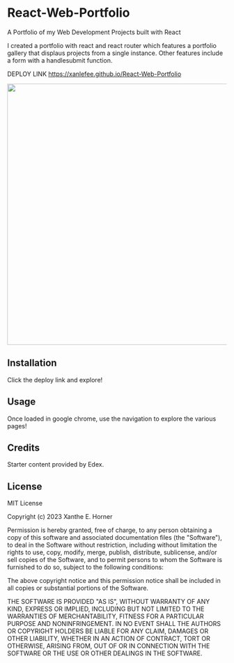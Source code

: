 # React-Web-Portfolio
A Portfolio of my Web Development Projects built with React

I created a portfolio with react and react router which features a portfolio gallery that displaus projects from a single instance. Other features include a form with a handlesubmit function.

DEPLOY LINK
https://xanlefee.github.io/React-Web-Portfolio



<img src="./assets/images/Portfolioreactgif.gif" width="600" />



## Installation

Click the deploy link and explore!

## Usage 

Once loaded in google chrome, use the navigation to explore the various pages!



## Credits

Starter content provided by Edex.


## License
MIT License

Copyright (c) 2023 Xanthe E. Horner

Permission is hereby granted, free of charge, to any person obtaining a copy
of this software and associated documentation files (the "Software"), to deal
in the Software without restriction, including without limitation the rights
to use, copy, modify, merge, publish, distribute, sublicense, and/or sell
copies of the Software, and to permit persons to whom the Software is
furnished to do so, subject to the following conditions:

The above copyright notice and this permission notice shall be included in all
copies or substantial portions of the Software.

THE SOFTWARE IS PROVIDED "AS IS", WITHOUT WARRANTY OF ANY KIND, EXPRESS OR
IMPLIED, INCLUDING BUT NOT LIMITED TO THE WARRANTIES OF MERCHANTABILITY,
FITNESS FOR A PARTICULAR PURPOSE AND NONINFRINGEMENT. IN NO EVENT SHALL THE
AUTHORS OR COPYRIGHT HOLDERS BE LIABLE FOR ANY CLAIM, DAMAGES OR OTHER
LIABILITY, WHETHER IN AN ACTION OF CONTRACT, TORT OR OTHERWISE, ARISING FROM,
OUT OF OR IN CONNECTION WITH THE SOFTWARE OR THE USE OR OTHER DEALINGS IN THE
SOFTWARE.

